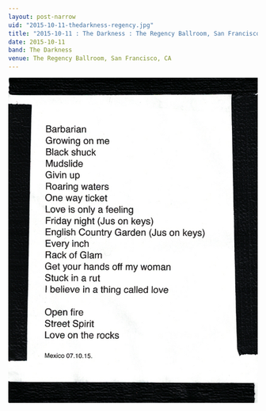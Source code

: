 ```yaml
---
layout: post-narrow
uid: "2015-10-11-thedarkness-regency.jpg"
title: "2015-10-11 : The Darkness : The Regency Ballroom, San Francisco, CA"
date: 2015-10-11
band: The Darkness
venue: The Regency Ballroom, San Francisco, CA
---
```


<div class="showcase">
  <img src="/img/2015/10/20151011-TheDarkness-Regency.jpg" alt="2015-10-11-thedarkness-regency.jpg">
</div>
